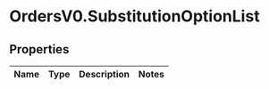 # OrdersV0.SubstitutionOptionList

## Properties
Name | Type | Description | Notes
------------ | ------------- | ------------- | -------------


